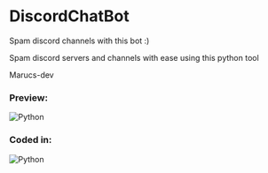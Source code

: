# DiscordChatBot
 Spam discord channels with this bot :)

Spam discord servers and channels with ease using this python tool

Marucs-dev

### Preview:
<p align="left">
    <img align="center" src="https://media.discordapp.net/attachments/973534850973843456/992420181311770754/Capture.PNGe" alt="Python" />
</p>


### Coded in:
<p align="left">
    <img align="center" src="https://img.shields.io/badge/Python-14354C?style=for-the-badge&logo=python&logoColor=white" alt="Python" />
</p>